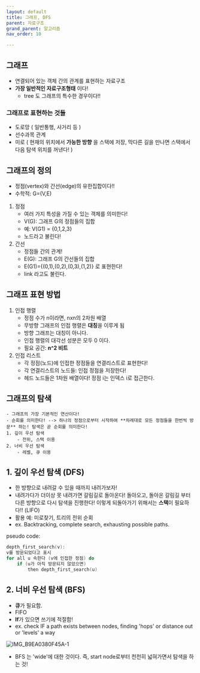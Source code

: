 ```yaml
---
layout: default
title: 그래프, DFS
parent: 자료구조
grand_parent: 알고리즘
nav_order: 10

---
```


## 그래프  
- 연결되어 있는 객체 간의 관계를 표현하는 자료구조  
- **가장 일반적인 자료구조형태** 이다!  
    - tree 도 그래프의 특수한 경우이다!!  

### 그래프로 표현하는 것들  
- 도로망 ( 일반통행, 사거리 등 )  
- 선수과목 관계  
- 미로 ( 현재의 위치에서 **가능한 방향** 을 스택에 저장, 막다른 길을 만나면 스택에서 다음 탐색 위치를 꺼낸다! )  


## 그래프의 정의  
- 정점(vertex)와 간선(edge)의 유한집합이다!!  
- 수학적: G=(V,E)  
1. 정점  
    - 여러 가지 특성을 가질 수 있는 객체를 의미한다!  
    - V(G): 그래프 G의 정점들의 집합  
    - 예: V(G1) = {0,1,2,3}  
    - 노드라고 불린다!  
2. 간선 
    - 정점들 간의 관계!  
    - E(G): 그래프 G의 간선들의 집합  
    - E(G1)={(0,1),(0,2),(0,3),(1,2)} 로 표현한다!  
    - link 라고도 불린다.  



## 그래프 표현 방법  
1. 인접 행렬
    - 정점 수가 n이라면, nxn의 2차원 배열  
    - 무방향 그래프의 인접 행렬은 **대칭**을 이루게 됨
    - 방향 그래프는 대칭이 아니다.  
    - 인접 행렬의 대각선 성분은 모두 0 이다.  
    - 필요 공간: **n^2 비트** 
2. 인접 리스트  
    - 각 정점(노드)에 인접한 정점들을 연결리스트로 표현한다!  
    - 각 연결리스트의 노드들: 인접 정점을 저장한다!  
    - 헤드 노드들은 1차원 배열이다! 정점 i는 인덱스 i로 접근한다.  

## 그래프의 탐색  
    - 그래프의 가장 기본적인 연산이다!
    - 순회를 의미한다! --> 하나의 정점으로부터 시작하여 **차례대로 모든 정점들을 한번씩 방문** 하는! 탐색은 곧 순회를 의미한다!  
    1. 깊이 우선 탐색
        - 전위, 스택 이용
    2. 너비 우선 탐색
        - 레벨, 큐 이용

## 1. 깊이 우선 탐색 (DFS)  
- 한 방향으로 내려갈 수 있을 때까지 내려가보자! 
- 내려가다가 더이상 못 내려가면 갈림길로 돌아온다! 돌아오고, 돌아온 갈림길 부터 다른 방향으로 다시 탐색을 진행한다! 이렇게 되돌아가기 위해서는 **스택**이 필요하다!! (LIFO)  
- 활용 예: 미로찾기, 트리의 전위 순회
- ex. Backtracking, complete search, exhausting possible paths.  

pseudo code:  
```c 
depth_first_search(v):
v를 방문되었다고 표시 
for all u 속한다 (v에 인접한 정점) do
    if (u가 아직 방문되지 않았으면)
        then depth_first_search(u)
``` 

## 2. 너비 우선 탐색 (BFS)  
- **큐**가 필요함.  
- FIFO  
- **If**가 있으면 쓰기에 적절함!  
- ex. check IF a path exists between nodes, finding 'hops' or distance out or 'levels' a way  

![IMG_B9EA0380F45A-1](https://user-images.githubusercontent.com/37579661/93051544-a1065080-f69f-11ea-9f75-1d32227136c0.jpeg)

- BFS 는 'wide'에 대한 것이다. 즉, start node로부터 천천히 넓혀가면서 탐색을 하는 것!  
 